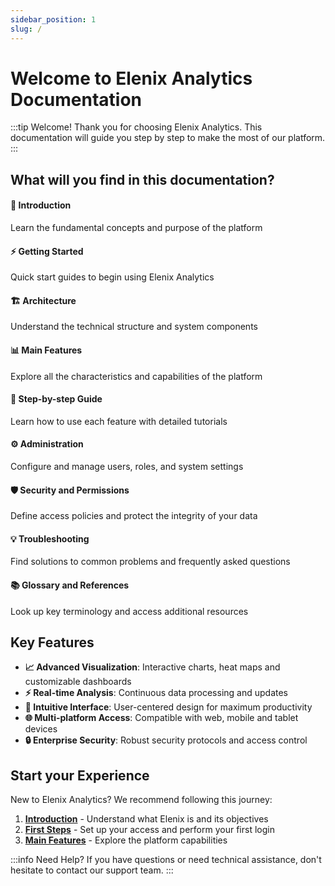 ```yaml
---
sidebar_position: 1
slug: /
---
```


# Welcome to Elenix Analytics Documentation

:::tip Welcome!
Thank you for choosing Elenix Analytics. This documentation will guide you step by step to make the most of our platform.
:::

## What will you find in this documentation?

<div className="feature-grid">
  <div className="feature-card">
    <h4>🚀 Introduction</h4>
    <p>Learn the fundamental concepts and purpose of the platform</p>
  </div>
  <div className="feature-card">
    <h4>⚡ Getting Started</h4>
    <p>Quick start guides to begin using Elenix Analytics</p>
  </div>
  <div className="feature-card">
    <h4>🏗️ Architecture</h4>
    <p>Understand the technical structure and system components</p>
  </div>
  <div className="feature-card">
    <h4>📊 Main Features</h4>
    <p>Explore all the characteristics and capabilities of the platform</p>
  </div>
  <div className="feature-card">
  <h4>📖 Step-by-step Guide</h4>
  <p>Learn how to use each feature with detailed tutorials</p>
</div>
<div className="feature-card">
  <h4>⚙️ Administration</h4>
  <p>Configure and manage users, roles, and system settings</p>
</div>
<div className="feature-card">
  <h4>🛡️ Security and Permissions</h4>
  <p>Define access policies and protect the integrity of your data</p>
</div>
<div className="feature-card">
  <h4>💡 Troubleshooting</h4>
  <p>Find solutions to common problems and frequently asked questions</p>
</div>
<div className="feature-card">
  <h4>📚 Glossary and References</h4>
  <p>Look up key terminology and access additional resources</p>
</div>
</div>

## Key Features

- **📈 Advanced Visualization**: Interactive charts, heat maps and customizable dashboards
- **⚡ Real-time Analysis**: Continuous data processing and updates
- **🎯 Intuitive Interface**: User-centered design for maximum productivity
- **🌐 Multi-platform Access**: Compatible with web, mobile and tablet devices
- **🔒 Enterprise Security**: Robust security protocols and access control

## Start your Experience

New to Elenix Analytics? We recommend following this journey:

1. **[Introduction](./Introducción)** - Understand what Elenix is and its objectives
2. **[First Steps](./Primeros-pasos)** - Set up your access and perform your first login
3. **[Main Features](./Funciones-principales)** - Explore the platform capabilities

:::info Need Help?
If you have questions or need technical assistance, don't hesitate to contact our support team.
:::
